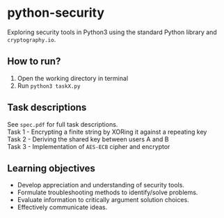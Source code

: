 # python-security 
Exploring security tools in Python3 using the standard Python library and `cryptography.io`.

## How to run?
1. Open the working directory in terminal
2. Run `python3 taskX.py`

## Task descriptions
See `spec.pdf` for full task descriptions.</br>
Task 1 - Encrypting a finite string by XORing it against a repeating key</br>
Task 2 - Deriving the shared key between users A and B</br>
Task 3 - Implementation of `AES-ECB` cipher and encryptor</br>

## Learning objectives
- Develop appreciation and understanding of security tools.
- Formulate troubleshooting methods to identify/solve problems.
- Evaluate information to critically argument solution choices.
- Effectively communicate ideas.
